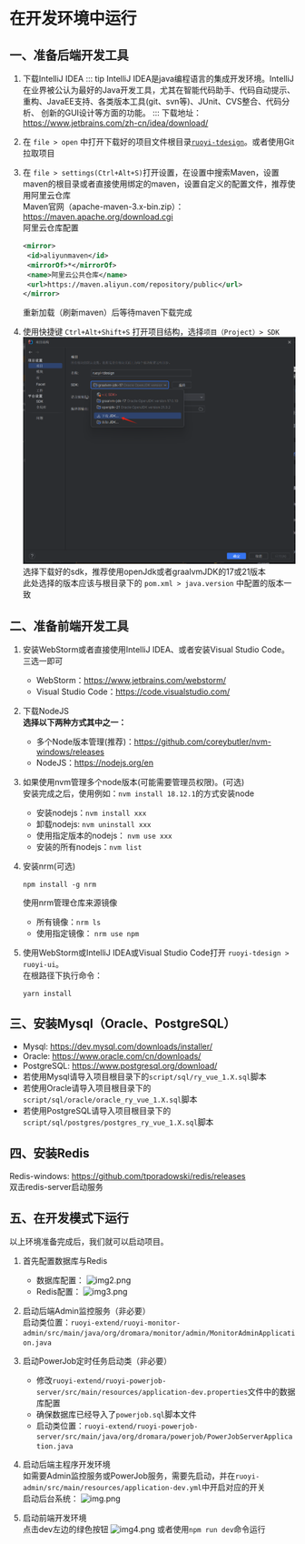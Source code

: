 # 在开发环境中运行

## 一、准备后端开发工具

1. 下载IntelliJ IDEA
    ::: tip
    IntelliJ IDEA是java编程语言的集成开发环境。IntelliJ在业界被公认为最好的Java开发工具，尤其在智能代码助手、代码自动提示、重构、JavaEE支持、各类版本工具(git、svn等)、JUnit、CVS整合、代码分析、 创新的GUI设计等方面的功能。
    :::
    下载地址：https://www.jetbrains.com/zh-cn/idea/download/
2. 在 `file > open` 中打开下载好的项目文件根目录[`ruoyi-tdesign`](https://github.com/yixiaco/ruoyi-tdesign/archive/refs/heads/main.zip)。或者使用Git拉取项目
3. 在 `file > settings(Ctrl+Alt+S)`打开设置，在设置中搜索Maven，设置maven的根目录或者直接使用绑定的maven，设置自定义的配置文件，推荐使用阿里云仓库  
    Maven官网（apache-maven-3.x-bin.zip）：https://maven.apache.org/download.cgi  
    阿里云仓库配置
    ```xml
    <mirror>
     <id>aliyunmaven</id>
     <mirrorOf>*</mirrorOf>
     <name>阿里云公共仓库</name>
     <url>https://maven.aliyun.com/repository/public</url>
    </mirror>
    ```
   重新加载（刷新maven）后等待maven下载完成

4. 使用快捷键 `Ctrl+Alt+Shift+S` 打开项目结构，选择`项目（Project）> SDK`
   ![project-sdk.png](../assets/images/ruoyi-tdesign/dev-run/project-sdk.png)
    选择下载好的sdk，推荐使用openJdk或者graalvmJDK的17或21版本  
    此处选择的版本应该与根目录下的 `pom.xml > java.version` 中配置的版本一致  

## 二、准备前端开发工具
1. 安装WebStorm或者直接使用IntelliJ IDEA、或者安装Visual Studio Code。三选一即可  
    - WebStorm：https://www.jetbrains.com/webstorm/  
    - Visual Studio Code：https://code.visualstudio.com/

2. 下载NodeJS  
    **选择以下两种方式其中之一：**  
    - 多个Node版本管理(推荐)：https://github.com/coreybutler/nvm-windows/releases  
    - NodeJS：https://nodejs.org/en

3. 如果使用nvm管理多个node版本(可能需要管理员权限)。(可选)  
    安装完成之后，使用例如：`nvm install 18.12.1`的方式安装node  
    - 安装nodejs：`nvm install xxx`  
    - 卸载nodejs: `nvm uninstall xxx`  
    - 使用指定版本的nodejs： `nvm use xxx`  
    - 安装的所有nodejs：`nvm list`

4. 安装nrm(可选)
   ```shell
   npm install -g nrm
   ```
    使用nrm管理仓库来源镜像  
    - 所有镜像：`nrm ls`  
    - 使用指定镜像： `nrm use npm`

5. 使用WebStorm或IntelliJ IDEA或Visual Studio Code打开 `ruoyi-tdesign > ruoyi-ui`。  
    在根路径下执行命令：  
    ```shell
   yarn install
   ```

## 三、安装Mysql（Oracle、PostgreSQL）
- Mysql: https://dev.mysql.com/downloads/installer/  
- Oracle: https://www.oracle.com/cn/downloads/  
- PostgreSQL: https://www.postgresql.org/download/  
- 若使用Mysql请导入项目根目录下的`script/sql/ry_vue_1.X.sql`脚本  
- 若使用Oracle请导入项目根目录下的`script/sql/oracle/oracle_ry_vue_1.X.sql`脚本  
- 若使用PostgreSQL请导入项目根目录下的`script/sql/postgres/postgres_ry_vue_1.X.sql`脚本  

## 四、安装Redis
Redis-windows: https://github.com/tporadowski/redis/releases  
双击redis-server启动服务

## 五、在开发模式下运行
以上环境准备完成后，我们就可以启动项目。
1. 首先配置数据库与Redis  
    - 数据库配置：
    ![img2.png](../assets/images/ruoyi-tdesign/dev-run/img2.png)
    - Redis配置：
    ![img3.png](../assets/images/ruoyi-tdesign/dev-run/img3.png)
2. 启动后端Admin监控服务（非必要）  
    启动类位置：`ruoyi-extend/ruoyi-monitor-admin/src/main/java/org/dromara/monitor/admin/MonitorAdminApplication.java`
3. 启动PowerJob定时任务启动类（非必要）  
    - 修改`ruoyi-extend/ruoyi-powerjob-server/src/main/resources/application-dev.properties`文件中的数据库配置
    - 确保数据库已经导入了`powerjob.sql`脚本文件
    - 启动类位置：`ruoyi-extend/ruoyi-powerjob-server/src/main/java/org/dromara/powerjob/PowerJobServerApplication.java`
    
4. 启动后端主程序开发环境  
    如需要Admin监控服务或PowerJob服务，需要先启动，并在`ruoyi-admin/src/main/resources/application-dev.yml`中开启对应的开关  
    启动后台系统：
    ![img.png](../assets/images/ruoyi-tdesign/dev-run/img.png)
5. 启动前端开发环境  
    点击dev左边的绿色按钮
    ![img4.png](../assets/images/ruoyi-tdesign/dev-run/img4.png)
    或者使用`npm run dev`命令运行
